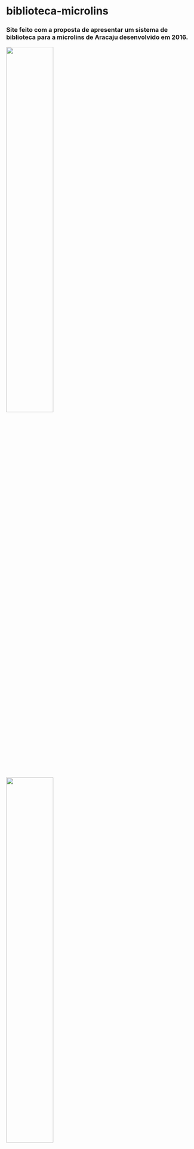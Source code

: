 # biblioteca-microlins
<h3>Site feito com a proposta de apresentar um sistema de biblioteca para a microlins de Aracaju desenvolvido em 2016.</h3> 
  <p>
  <img src="https://user-images.githubusercontent.com/95627229/172688492-b8880076-f0fe-4cd7-b0f3-42335510bc38.png" width="50%">
  <img src="https://user-images.githubusercontent.com/95627229/172687939-a8046edd-8df9-47e0-b5bf-594311ae20ca.png" width="50%">
  </p>
  <p>
    <img src="https://user-images.githubusercontent.com/95627229/172688812-edc0f60a-3bab-4d58-9a82-9401932c47e0.png" width="25%">
    <img src="https://user-images.githubusercontent.com/95627229/172689077-832830cd-c7bf-4448-b3bf-53ab6e8754f7.png" width="25%">
  </p>
Para executá-lo, será nescessário a instalação de um Apache, Php, e um banco de dados.
Você pode testar e avaliar utilizando um sistema que já faz todas essas instalações em um unico sistema.

Nesse projeto, quando foi desenvolvido, foi instalado o <a href="https://www.apachefriends.org/download.html" target="blank">xampp</a>, você pode baixar clicando no nome do sistema ou <a href="https://www.apachefriends.org/download.html" target="blank">aqui</a>.

Após baixar, se o seu xampp já estiver instalado e em execução (pelo menos o Apache e MySql "startado") no seu navegador, digite o caminho " <strong><i>localhost/phpmyadmin</i></strong> " ou <a href="localhost/phpmyadmin" target="blank">clique aqui</a>.

  Se não, instale o xampp e execute, na tela de controle do sistema clique em "start" para iniciar o Apache e o MySql.!
  
  <img src="https://user-images.githubusercontent.com/95627229/172661466-c80fc745-9376-40bc-a276-410ba4a0356b.png" width="50%">
  
  <strong><i>ps: Se a sua Port(s) não estiver configurada para "80", será necessario selecionar a porta no seu navegador. ex: http://localhost:3838/</i></strong>

<img src="https://user-images.githubusercontent.com/95627229/172663044-80cd6623-ed61-4f42-8c3f-e9da0b9484bf.png">

Para acessar o sistema, será  necessário <strong>importar o backup</strong> já publicado <a href="https://github.com/LKisaki/biblioteca-microlins/blob/main/backup_biblioteca.sql" target="blank">aqui</a> no projeto.

  Para importar o banco:
<ul>
  <li>entre no gerenciador do deu banco de dados (localhost/phpmyadmin, se sua porta for diferente de 80, localhost:<strong>numerodaporta</strong>/phpmyadmin );</li>
  <li>crie uma nova tabela com o nome "biblioteca";</li>
  <li>clique na aba "<img src="https://user-images.githubusercontent.com/95627229/172683637-ccc934ce-6447-4c1e-b8e2-b225e6743f4b.png">";</li>
  <li>clique em <strong>"escolher arquivo"</strong> e execute.</li>
 </ul>
 
 Conseguiu? Não, né? É porque ainda falta configurar as permissões de acesso. Para isso:
 
 <ul>
  <li>clique na aba "<img src="https://user-images.githubusercontent.com/95627229/172695959-9fd4c1f1-9f6b-4916-850d-891cac13d15a.png">";</li>
  <li>clique na opção "<img src="https://user-images.githubusercontent.com/95627229/172696285-c9871a48-3515-4f15-9cc8-a9ce2acc4609.png">";</li>
  <li>Preencha os campos abaixo conforme estejam preenchidos no arquivo biblioteca-microlins/acoes/conexao.php;
    <img src="https://user-images.githubusercontent.com/95627229/172696720-9fd6125f-c0a0-4d19-bf1c-2a8690a24473.png">
    <img src="https://user-images.githubusercontent.com/95627229/172697901-8b45fc90-8097-4831-b489-e79a6f28463e.png">

  </li>
 </ul>
 Para acessar o sistema digite no nome de usuário "LUAN" e a senha "KISAKI".
 
 E pronto! Agora sim, né?!
 
<strong>ps: Esse código foi um protótipo feito em 2016 a mercer de aprovação. Alguns bug e práticas amadoras, tanto no back como no front, serão encontradas.</strong>

E é isso! ;)
